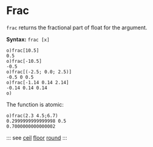 # Frac

`frac` returns the fractional part of float for the argument.

**Syntax:** ```frac [x]```

```o
o)frac[10.5]
0.5
o)frac[-10.5]
-0.5
o)frac[(-2.5; 0.0; 2.5)]
-0.5 0 0.5
o)frac[-1.14 0.14 2.14]
-0.14 0.14 0.14
o)
```

The function is atomic:

```o
o)frac(2.3 4.5;6.7)
0.2999999999999998 0.5
0.7000000000000002
```

::: see
[ceil](/verbs/math/ceil.md)
[floor](/verbs/math/floor.md)
[round](/verbs/math/round.md)
:::
